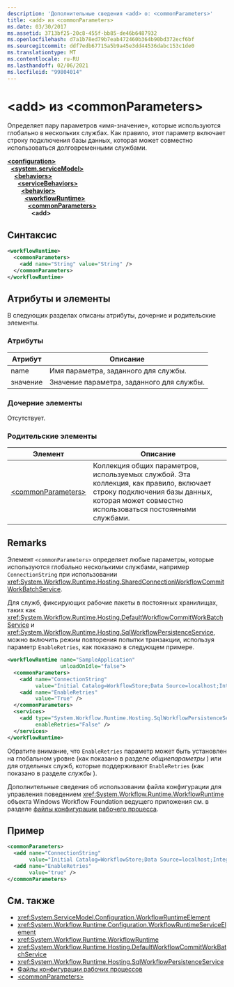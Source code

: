 ```yaml
---
description: 'Дополнительные сведения <add> о: <commonParameters>'
title: <add> из <commonParameters>
ms.date: 03/30/2017
ms.assetid: 3713bf25-20c8-455f-bb85-de46b6487932
ms.openlocfilehash: d7a1b78ed79b7eab472460b364b90bd372ecf6bf
ms.sourcegitcommit: ddf7edb67715a5b9a45e3dd44536dabc153c1de0
ms.translationtype: MT
ms.contentlocale: ru-RU
ms.lasthandoff: 02/06/2021
ms.locfileid: "99804014"
---
```

# <a name="add-of-commonparameters"></a>\<add> из \<commonParameters>

Определяет пару параметров «имя-значение», которые используются глобально в нескольких службах. Как правило, этот параметр включает строку подключения базы данных, которая может совместно использоваться долговременными службами.  
  
[**\<configuration>**](../configuration-element.md)\
&nbsp;&nbsp;[**\<system.serviceModel>**](system-servicemodel.md)\
&nbsp;&nbsp;&nbsp;&nbsp;[**\<behaviors>**](behaviors.md)\
&nbsp;&nbsp;&nbsp;&nbsp;&nbsp;&nbsp;[**\<serviceBehaviors>**](servicebehaviors.md)\
&nbsp;&nbsp;&nbsp;&nbsp;&nbsp;&nbsp;&nbsp;&nbsp;[**\<behavior>**](behavior-of-servicebehaviors.md)\
&nbsp;&nbsp;&nbsp;&nbsp;&nbsp;&nbsp;&nbsp;&nbsp;&nbsp;&nbsp;[**\<workflowRuntime>**](workflowruntime.md)\
&nbsp;&nbsp;&nbsp;&nbsp;&nbsp;&nbsp;&nbsp;&nbsp;&nbsp;&nbsp;&nbsp;&nbsp;[**\<commonParameters>**](commonparameters.md)\
&nbsp;&nbsp;&nbsp;&nbsp;&nbsp;&nbsp;&nbsp;&nbsp;&nbsp;&nbsp;&nbsp;&nbsp;&nbsp;&nbsp;**\<add>**  
  
## <a name="syntax"></a>Синтаксис  
  
```xml  
<workflowRuntime>
  <commonParameters>
    <add name="String" value="String" />
  </commonParameters>
</workflowRuntime>
```  
  
## <a name="attributes-and-elements"></a>Атрибуты и элементы  

 В следующих разделах описаны атрибуты, дочерние и родительские элементы.  
  
### <a name="attributes"></a>Атрибуты  
  
|Атрибут|Описание|  
|---------------|-----------------|  
|name|Имя параметра, заданного для службы.|  
|значение|Значение параметра, заданного для службы.|  
  
### <a name="child-elements"></a>Дочерние элементы  

 Отсутствует.  
  
### <a name="parent-elements"></a>Родительские элементы  
  
|Элемент|Описание|  
|-------------|-----------------|  
|[\<commonParameters>](commonparameters.md)|Коллекция общих параметров, используемых службой. Эта коллекция, как правило, включает строку подключения базы данных, которая может совместно использоваться постоянными службами.|  
  
## <a name="remarks"></a>Remarks  

 Элемент `<commonParameters>` определяет любые параметры, которые используются глобально несколькими службами, например `ConnectionString` при использовании <xref:System.Workflow.Runtime.Hosting.SharedConnectionWorkflowCommitWorkBatchService>.  
  
 Для служб, фиксирующих рабочие пакеты в постоянных хранилищах, таких как <xref:System.Workflow.Runtime.Hosting.DefaultWorkflowCommitWorkBatchService> и <xref:System.Workflow.Runtime.Hosting.SqlWorkflowPersistenceService>, можно включить режим повторения попытки транзакции, используя параметр `EnableRetries`, как показано в следующем примере.  
  
```xml  
<workflowRuntime name="SampleApplication"
                 unloadOnIdle="false">
  <commonParameters>
    <add name="ConnectionString"
         value="Initial Catalog=WorkflowStore;Data Source=localhost;Integrated Security=SSPI;" />
    <add name="EnableRetries"
         value="True" />
  </commonParameters>
  <services>
    <add type="System.Workflow.Runtime.Hosting.SqlWorkflowPersistenceService, System.Workflow.Runtime, Version=3.0.00000.0, Culture=neutral, PublicKeyToken=31bf3856ad364e35"
         enableRetries="False" />
  </services>
</workflowRuntime>
```  
  
 Обратите внимание, что `EnableRetries` параметр может быть установлен на глобальном уровне (как показано в разделе *общиепараметры* ) или для отдельных служб, которые поддерживают `EnableRetries` (как показано в разделе *службы* ).  
  
 Дополнительные сведения об использовании файла конфигурации для управления поведением <xref:System.Workflow.Runtime.WorkflowRuntime> объекта Windows Workflow Foundation ведущего приложения см. в разделе [файлы конфигурации рабочего процесса](/previous-versions/dotnet/netframework-3.5/ms732240(v=vs.90)).  
  
## <a name="example"></a>Пример  
  
```xml  
<commonParameters>
  <add name="ConnectionString"
       value="Initial Catalog=WorkflowStore;Data Source=localhost;Integrated Security=SSPI;" />
  <add name="EnableRetries"
       value="true" />
</commonParameters>
```  
  
## <a name="see-also"></a>См. также

- <xref:System.ServiceModel.Configuration.WorkflowRuntimeElement>
- <xref:System.Workflow.Runtime.Configuration.WorkflowRuntimeServiceElement>
- <xref:System.Workflow.Runtime.WorkflowRuntime>
- <xref:System.Workflow.Runtime.Hosting.DefaultWorkflowCommitWorkBatchService>
- <xref:System.Workflow.Runtime.Hosting.SqlWorkflowPersistenceService>
- [Файлы конфигурации рабочих процессов](/previous-versions/dotnet/netframework-3.5/ms732240(v=vs.90))
- [\<commonParameters>](commonparameters.md)
